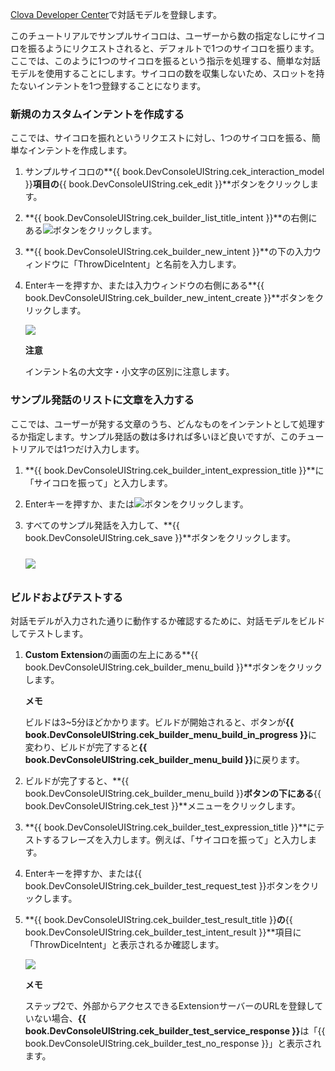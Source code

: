 <a href="{{ book.ServiceEnv.DeveloperConsoleURL }}/cek/#/list" target="_blank">Clova Developer Center</a>で対話モデルを登録します。

このチュートリアルでサンプルサイコロは、ユーザーから数の指定なしにサイコロを振るようにリクエストされると、デフォルトで1つのサイコロを振ります。ここでは、このように1つのサイコロを振るという指示を処理する、簡単な対話モデルを使用することにします。サイコロの数を収集しないため、スロットを持たないインテントを1つ登録することになります。

### 新規のカスタムインテントを作成する
ここでは、サイコロを振れというリクエストに対し、1つのサイコロを振る、簡単なインテントを作成します。

1. サンプルサイコロの**{{ book.DevConsoleUIString.cek_interaction_model }}**項目の**{{ book.DevConsoleUIString.cek_edit }}**ボタンをクリックします。
2. **{{ book.DevConsoleUIString.cek_builder_list_title_intent }}**の右側にある<img class="inlineImage" src="/CEK/Resources/Images/DevConsole_Plus_Button.png" />ボタンをクリックします。
3. **{{ book.DevConsoleUIString.cek_builder_new_intent }}**の下の入力ウィンドウに「ThrowDiceIntent」と名前を入力します。
4. Enterキーを押すか、または入力ウィンドウの右側にある**{{ book.DevConsoleUIString.cek_builder_new_intent_create }}**ボタンをクリックします。

	<img src="/CEK/Resources/Images/CEK_Tutorial_NewIntent.png" style=" max-width:800px;" />

	<div class="danger">
	  <p><strong>注意</strong></p>
		<p>インテント名の大文字・小文字の区別に注意します。</p>
	</div>

### サンプル発話のリストに文章を入力する
ここでは、ユーザーが発する文章のうち、どんなものをインテントとして処理するか指定します。サンプル発話の数は多ければ多いほど良いですが、このチュートリアルでは1つだけ入力します。
1. **{{ book.DevConsoleUIString.cek_builder_intent_expression_title }}**に「サイコロを振って」と入力します。
2. Enterキーを押すか、または<img class="inlineImage" src="/CEK/Resources/Images/DevConsole_Plus_Button.png" />ボタンをクリックします。
3. すべてのサンプル発話を入力して、**{{ book.DevConsoleUIString.cek_save }}**ボタンをクリックします。

	<img src="/CEK/Resources/Images/CEK_Tutorial_SpeechExample.png" style=" max-width:800px; margin-top:10px; margin-bottom:10px;" />

### ビルドおよびテストする
対話モデルが入力された通りに動作するか確認するために、対話モデルをビルドしてテストします。

1. **Custom Extension**の画面の左上にある**{{ book.DevConsoleUIString.cek_builder_menu_build }}**ボタンをクリックします。

	<div class="note">
	  <p><strong>メモ</strong></p>
		<p>ビルドは3~5分ほどかかります。ビルドが開始されると、ボタンが<strong>{{ book.DevConsoleUIString.cek_builder_menu_build_in_progress }}</strong>に変わり、ビルドが完了すると<strong>{{ book.DevConsoleUIString.cek_builder_menu_build }}</strong>に戻ります。</p>
	</div>

2. ビルドが完了すると、**{{ book.DevConsoleUIString.cek_builder_menu_build }}**ボタンの下にある**{{ book.DevConsoleUIString.cek_test }}**メニューをクリックします。

3. **{{ book.DevConsoleUIString.cek_builder_test_expression_title }}**にテストするフレーズを入力します。例えば、「サイコロを振って」と入力します。
4. Enterキーを押すか、または{{ book.DevConsoleUIString.cek_builder_test_request_test }}ボタンをクリックします。
5. **{{ book.DevConsoleUIString.cek_builder_test_result_title }}**の**{{ book.DevConsoleUIString.cek_builder_test_intent_result }}**項目に「ThrowDiceIntent」と表示されるか確認します。

	<img src="/CEK/Resources/Images/CEK_Tutorial_Test.png" style="max-width:800px;"/>

	<div class="note">
	<p><strong>メモ</strong></p>
	<p>ステップ2で、外部からアクセスできるExtensionサーバーのURLを登録していない場合、<strong>{{ book.DevConsoleUIString.cek_builder_test_service_response }}</strong>は「{{ book.DevConsoleUIString.cek_builder_test_no_response }}」と表示されます。</p>
	</div>
